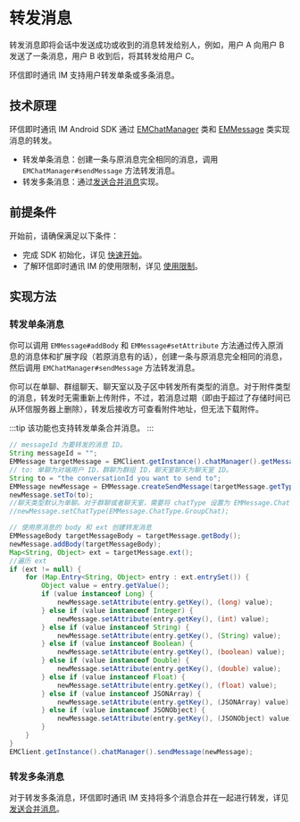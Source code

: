 # 转发消息

转发消息即将会话中发送成功或收到的消息转发给别人，例如，用户 A 向用户 B 发送了一条消息，用户 B 收到后，将其转发给用户 C。

环信即时通讯 IM 支持用户转发单条或多条消息。

## 技术原理

环信即时通讯 IM Android SDK 通过 [EMChatManager](https://sdkdocs.easemob.com/apidoc/android/chat3.0/classcom_1_1hyphenate_1_1chat_1_1_e_m_chat_manager.html) 类和 [EMMessage](https://sdkdocs.easemob.com/apidoc/android/chat3.0/classcom_1_1hyphenate_1_1chat_1_1_e_m_message.html) 类实现消息的转发。

- 转发单条消息：创建一条与原消息完全相同的消息，调用 `EMChatManager#sendMessage` 方法转发消息。
- 转发多条消息：通过[发送合并消息](message_send.html#发送合并消息)实现。

## 前提条件

开始前，请确保满足以下条件：

- 完成 SDK 初始化，详见 [快速开始](quickstart.html)。
- 了解环信即时通讯 IM 的使用限制，详见 [使用限制](/product/limitation.html)。

## 实现方法

### 转发单条消息

你可以调用 `EMMessage#addBody` 和 `EMMessage#setAttribute` 方法通过传入原消息的消息体和扩展字段（若原消息有的话），创建一条与原消息完全相同的消息，然后调用 `EMChatManager#sendMessage` 方法转发消息。

你可以在单聊、群组聊天、聊天室以及子区中转发所有类型的消息。对于附件类型的消息，转发时无需重新上传附件，不过，若消息过期（即由于超过了存储时间已从环信服务器上删除），转发后接收方可查看附件地址，但无法下载附件。

:::tip
该功能也支持转发单条合并消息。
:::

```java
// messageId 为要转发的消息 ID。
String messageId = "";
EMMessage targetMessage = EMClient.getInstance().chatManager().getMessage(messageId);
// to: 单聊为对端用户 ID，群聊为群组 ID，聊天室聊天为聊天室 ID。
String to = "the conversationId you want to send to";
EMMessage newMessage = EMMessage.createSendMessage(targetMessage.getType());
newMessage.setTo(to);
//聊天类型默认为单聊。对于群聊或者聊天室，需要将 chatType 设置为 EMMessage.ChatType.GroupChat 或 EMMessage.ChatType.ChatRoom。
//newMessage.setChatType(EMMessage.ChatType.GroupChat);

// 使用原消息的 body 和 ext 创建转发消息
EMMessageBody targetMessageBody = targetMessage.getBody();
newMessage.addBody(targetMessageBody);
Map<String, Object> ext = targetMessage.ext();
//遍历 ext
if (ext != null) {
    for (Map.Entry<String, Object> entry : ext.entrySet()) {
        Object value = entry.getValue();
        if (value instanceof Long) {
            newMessage.setAttribute(entry.getKey(), (long) value);
        } else if (value instanceof Integer) {
            newMessage.setAttribute(entry.getKey(), (int) value);
        } else if (value instanceof String) {
            newMessage.setAttribute(entry.getKey(), (String) value);
        } else if (value instanceof Boolean) {
            newMessage.setAttribute(entry.getKey(), (boolean) value);
        } else if (value instanceof Double) {
            newMessage.setAttribute(entry.getKey(), (double) value);
        } else if (value instanceof Float) {
            newMessage.setAttribute(entry.getKey(), (float) value);
        } else if (value instanceof JSONArray) {
            newMessage.setAttribute(entry.getKey(), (JSONArray) value);
        } else if (value instanceof JSONObject) {
            newMessage.setAttribute(entry.getKey(), (JSONObject) value);
        }
    }
}
EMClient.getInstance().chatManager().sendMessage(newMessage);
```

### 转发多条消息

对于转发多条消息，环信即时通讯 IM 支持将多个消息合并在一起进行转发，详见[发送合并消息](message_send.html#发送合并消息)。








